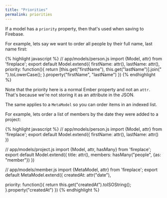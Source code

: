 ```yaml
---
title: "Priorities"
permalink: priorities
---
```


If a model has a `priority` property, then that's used when saving to Firebase.

For example, lets say we want to order all people by their full name, last name first:

{% highlight javascript %}
// app/models/person.js
import {Model, attr} from 'fireplace';
export default Model.extend({
  firstName: attr(),
  lastName: attr(),
  priority: function(){
    return [this.get("firstName"), this.get("lastName")].join(" ").toLowerCase();
  }.property("firstName", "lastName")
})
{% endhighlight %}

Note that the priority here is a normal Ember property and not an `attr`. That's because we're not
storing it as an attribute in the JSON.

The same applies to a `MetaModel` so you can order items in an indexed list.

For example, lets order a list of members by the date they were added to a project:

{% highlight javascript %}
// app/models/person.js
import {Model, attr} from 'fireplace';
export default Model.extend({
  firstName: attr(),
  lastName: attr()
})

// app/models/project.js
import {Model, attr, hasMany} from 'fireplace';
export default Model.extend({
  title: attr(),
  members: hasMany("people", {as: "member"})
})

// app/models/member.js
import {MetaModel, attr} from 'fireplace';
export default MetaModel.extend({
  createdAt: attr("date"),

  priority: function(){
    return this.get("createdAt").toISOString();
  }.property("createdAt")
})
{% endhighlight %}
